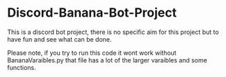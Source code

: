 # Discord-Banana-Bot-Project
This is a discord bot project, there is no specific aim for this project but to have fun and see what can be done.


Please note, if you try to run this code it wont work without BananaVaraibles.py that file has a lot of the larger varaibles and some functions.

